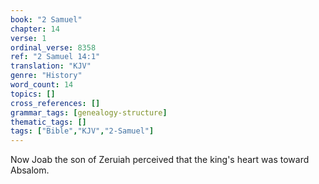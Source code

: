 ```yaml
---
book: "2 Samuel"
chapter: 14
verse: 1
ordinal_verse: 8358
ref: "2 Samuel 14:1"
translation: "KJV"
genre: "History"
word_count: 14
topics: []
cross_references: []
grammar_tags: [genealogy-structure]
thematic_tags: []
tags: ["Bible","KJV","2-Samuel"]
---
```

Now Joab the son of Zeruiah perceived that the king's heart was toward Absalom.
